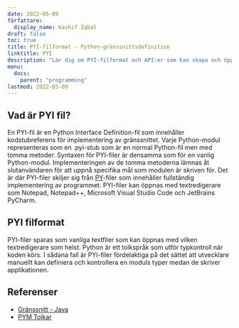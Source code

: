 ```yaml
---
date: 2022-05-09
författare:
  display_name: Kashif Iqbal
draft: false
toc: true
title: PYI-filformat - Python-gränssnittsdefinition
linktitle: PYI
description: "Lär dig om PYI-filformat och API:er som kan skapa och öppna PYI-filer." 
menu:
  docs:
    parent: "programming"
lastmod: 2022-05-09
---
```


## Vad är PYI fil?

En PYI-fil är en Python Interface Definition-fil som innehåller kodstubreferens för implementering av gränssnittet. Varje Python-modul representeras som en .pyi-stub som är en normal Python-fil men med tomma metoder. Syntaxen för PYI-filer är densamma som för en vanlig Python-modul. Implementeringen av de tomma metoderna lämnas åt slutanvändaren för att uppnå specifika mål som modulen är skriven för. Det är där PYI-filer skiljer sig från [PY](/sv/programming/py/)-filer som innehåller fullständig implementering av programmet. PYI-filer kan öppnas med textredigerare som Notepad, Notepad++, Microsoft Visual Studio Code och JetBrains PyCharm.

## PYI filformat

PYI-filer sparas som vanliga textfiler som kan öppnas med vilken textredigerare som helst. Python är ett tolkspråk som utför typkontroll när koden körs. I sådana fall är PYI-filer fördelaktiga på det sättet att utvecklare manuellt kan definiera och kontrollera en moduls typer medan de skriver applikationen.

## Referenser ##

* [Gränssnitt - Java](https://en.wikipedia.org/wiki/Interface_(Java))
* [PYM Tolkar](https://github.com/interpreters/pym)

